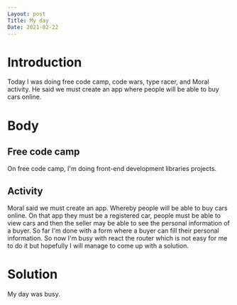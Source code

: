 ```yaml
---
Layout: post
Title: My day
Date: 2021-02-22
---
```


# Introduction

Today I was doing free code camp, code wars, type racer, and Moral activity.
He said we must create an app where people will be able to buy cars online.

# Body

## Free code camp

On free code camp, I'm doing front-end development libraries projects.

## Activity

Moral said we must create an app. Whereby people will be able to buy cars online. On that app they must be a registered car, people must
be able to view cars and then the seller may be able to see the personal information of a buyer.
So far I'm done with a form where a buyer can fill their personal information. So now I'm busy with react
the router which is not easy for me to do it but hopefully I will manage to come up with a solution.

# Solution

My day was busy.
